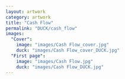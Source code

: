 ```yaml
---
layout: artwork
category: artwork
title: "Cash Flow"
permalink: "DUCK/cash_flow"
images:
  "Cover":
    image: "images/Cash Flow_cover.jpg"
    duck: "images/Cash Flow_cover_DUCK.jpg"
  "First page":
    image: "images/Cash Flow.jpg"
    duck: "images/Cash Flow_DUCK.jpg"
---
```


